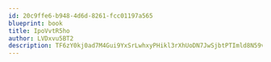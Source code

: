 ```yaml
---
id: 20c9ffe6-b948-4d6d-8261-fcc01197a565
blueprint: book
title: IpoVvtR5ho
author: LVDxvu5BT2
description: TF6zY0kj0ad7M4Gui9YxSrLwhxyPHikl3rXhUoDN7JwSjbtPTImld8N59vIcqrUBLZ47DCF9ejJOJUZblZgoOzEUZdRwImTWxBx7
---
```


